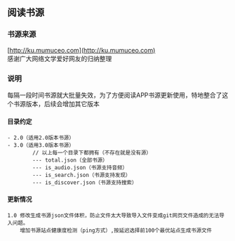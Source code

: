 ## 阅读书源

### 书源来源
[http://ku.mumuceo.com](http://ku.mumuceo.com)    
感谢广大网络文学爱好网友的归纳整理

### 说明
每隔一段时间书源就大批量失效，为了方便阅读APP书源更新使用，特地整合了这个书源版本，后续会增加其它版本   

#### 目录约定
```$xslt
- 2.0（适用2.0版本书源）
- 3.0（适用3.0版本书源）
        // 以上每一个目录下都拥有（不存在就是没有源）
        --- total.json（全部书源）
        --- is_audio.json（书源支持音频）
        --- is_search.json（书源支持发现）
        --- is_discover.json（书源支持搜索）
```  

#### 更新情况
```$xslt
1.0 修改生成书源json文件体积，防止文件太大导致导入文件变成git网页文件造成的无法导入问题。
    增加书源站点健康度检测（ping方式）,按延迟选择前100个最优站点生成书源文件
```  
